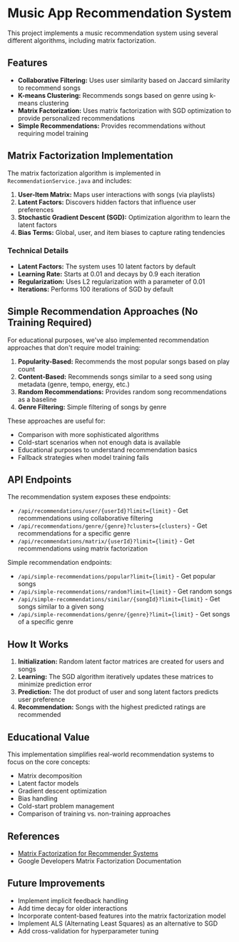 # Music App Recommendation System

This project implements a music recommendation system using several different algorithms, including matrix factorization.

## Features

- **Collaborative Filtering:** Uses user similarity based on Jaccard similarity to recommend songs
- **K-means Clustering:** Recommends songs based on genre using k-means clustering
- **Matrix Factorization:** Uses matrix factorization with SGD optimization to provide personalized recommendations
- **Simple Recommendations:** Provides recommendations without requiring model training

## Matrix Factorization Implementation

The matrix factorization algorithm is implemented in `RecommendationService.java` and includes:

1. **User-Item Matrix:** Maps user interactions with songs (via playlists)
2. **Latent Factors:** Discovers hidden factors that influence user preferences
3. **Stochastic Gradient Descent (SGD):** Optimization algorithm to learn the latent factors
4. **Bias Terms:** Global, user, and item biases to capture rating tendencies

### Technical Details

- **Latent Factors:** The system uses 10 latent factors by default
- **Learning Rate:** Starts at 0.01 and decays by 0.9 each iteration
- **Regularization:** Uses L2 regularization with a parameter of 0.01
- **Iterations:** Performs 100 iterations of SGD by default

## Simple Recommendation Approaches (No Training Required)

For educational purposes, we've also implemented recommendation approaches that don't require model training:

1. **Popularity-Based:** Recommends the most popular songs based on play count
2. **Content-Based:** Recommends songs similar to a seed song using metadata (genre, tempo, energy, etc.)
3. **Random Recommendations:** Provides random song recommendations as a baseline
4. **Genre Filtering:** Simple filtering of songs by genre

These approaches are useful for:
- Comparison with more sophisticated algorithms
- Cold-start scenarios when not enough data is available
- Educational purposes to understand recommendation basics
- Fallback strategies when model training fails

## API Endpoints

The recommendation system exposes these endpoints:

- `/api/recommendations/user/{userId}?limit={limit}` - Get recommendations using collaborative filtering
- `/api/recommendations/genre/{genre}?clusters={clusters}` - Get recommendations for a specific genre
- `/api/recommendations/matrix/{userId}?limit={limit}` - Get recommendations using matrix factorization

Simple recommendation endpoints:
- `/api/simple-recommendations/popular?limit={limit}` - Get popular songs
- `/api/simple-recommendations/random?limit={limit}` - Get random songs
- `/api/simple-recommendations/similar/{songId}?limit={limit}` - Get songs similar to a given song
- `/api/simple-recommendations/genre/{genre}?limit={limit}` - Get songs of a specific genre

## How It Works

1. **Initialization:** Random latent factor matrices are created for users and songs
2. **Learning:** The SGD algorithm iteratively updates these matrices to minimize prediction error
3. **Prediction:** The dot product of user and song latent factors predicts user preference
4. **Recommendation:** Songs with the highest predicted ratings are recommended

## Educational Value

This implementation simplifies real-world recommendation systems to focus on the core concepts:

- Matrix decomposition
- Latent factor models
- Gradient descent optimization
- Bias handling
- Cold-start problem management
- Comparison of training vs. non-training approaches

## References

- [Matrix Factorization for Recommender Systems](https://medium.com/@eliasah/deep-dive-into-matrix-factorization-for-recommender-systems-from-basics-to-implementation-79e4f1ea1660)
- Google Developers Matrix Factorization Documentation

## Future Improvements

- Implement implicit feedback handling
- Add time decay for older interactions
- Incorporate content-based features into the matrix factorization model
- Implement ALS (Alternating Least Squares) as an alternative to SGD
- Add cross-validation for hyperparameter tuning 